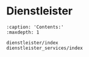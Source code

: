 # Dienstleister
```{toctree}
:caption: 'Contents:'
:maxdepth: 1

dienstleister/index
dienstleister_services/index
```